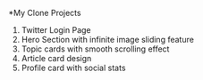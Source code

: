*My Clone Projects

1. Twitter Login Page
2. Hero Section with infinite image sliding feature
3. Topic cards with smooth scrolling effect
4. Article card design
5. Profile card with social stats
